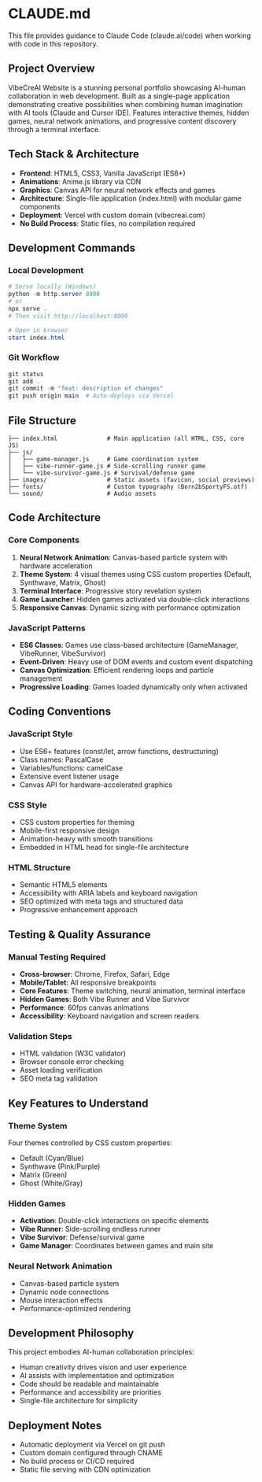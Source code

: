 # CLAUDE.md

This file provides guidance to Claude Code (claude.ai/code) when working with code in this repository.

## Project Overview

VibeCreAI Website is a stunning personal portfolio showcasing AI-human collaboration in web development. Built as a single-page application demonstrating creative possibilities when combining human imagination with AI tools (Claude and Cursor IDE). Features interactive themes, hidden games, neural network animations, and progressive content discovery through a terminal interface.

## Tech Stack & Architecture

- **Frontend**: HTML5, CSS3, Vanilla JavaScript (ES6+)
- **Animations**: Anime.js library via CDN
- **Graphics**: Canvas API for neural network effects and games
- **Architecture**: Single-file application (index.html) with modular game components
- **Deployment**: Vercel with custom domain (vibecreai.com)
- **No Build Process**: Static files, no compilation required

## Development Commands

### Local Development
```powershell
# Serve locally (Windows)
python -m http.server 8000
# or
npx serve .
# Then visit http://localhost:8000

# Open in browser
start index.html
```

### Git Workflow
```powershell
git status
git add .
git commit -m "feat: description of changes"
git push origin main  # Auto-deploys via Vercel
```

## File Structure

```
├── index.html              # Main application (all HTML, CSS, core JS)
├── js/
│   ├── game-manager.js     # Game coordination system
│   ├── vibe-runner-game.js # Side-scrolling runner game
│   └── vibe-survivor-game.js # Survival/defense game
├── images/                 # Static assets (favicon, social previews)
├── fonts/                  # Custom typography (Born2bSportyFS.otf)
└── sound/                  # Audio assets
```

## Code Architecture

### Core Components
1. **Neural Network Animation**: Canvas-based particle system with hardware acceleration
2. **Theme System**: 4 visual themes using CSS custom properties (Default, Synthwave, Matrix, Ghost)
3. **Terminal Interface**: Progressive story revelation system
4. **Game Launcher**: Hidden games activated via double-click interactions
5. **Responsive Canvas**: Dynamic sizing with performance optimization

### JavaScript Patterns
- **ES6 Classes**: Games use class-based architecture (GameManager, VibeRunner, VibeSurvivor)
- **Event-Driven**: Heavy use of DOM events and custom event dispatching
- **Canvas Optimization**: Efficient rendering loops and particle management
- **Progressive Loading**: Games loaded dynamically only when activated

## Coding Conventions

### JavaScript Style
- Use ES6+ features (const/let, arrow functions, destructuring)
- Class names: PascalCase
- Variables/functions: camelCase
- Extensive event listener usage
- Canvas API for hardware-accelerated graphics

### CSS Style
- CSS custom properties for theming
- Mobile-first responsive design
- Animation-heavy with smooth transitions
- Embedded in HTML head for single-file architecture

### HTML Structure
- Semantic HTML5 elements
- Accessibility with ARIA labels and keyboard navigation
- SEO optimized with meta tags and structured data
- Progressive enhancement approach

## Testing & Quality Assurance

### Manual Testing Required
- **Cross-browser**: Chrome, Firefox, Safari, Edge
- **Mobile/Tablet**: All responsive breakpoints
- **Core Features**: Theme switching, neural animation, terminal interface
- **Hidden Games**: Both Vibe Runner and Vibe Survivor
- **Performance**: 60fps canvas animations
- **Accessibility**: Keyboard navigation and screen readers

### Validation Steps
- HTML validation (W3C validator)
- Browser console error checking
- Asset loading verification
- SEO meta tag validation

## Key Features to Understand

### Theme System
Four themes controlled by CSS custom properties:
- Default (Cyan/Blue)
- Synthwave (Pink/Purple)
- Matrix (Green)
- Ghost (White/Gray)

### Hidden Games
- **Activation**: Double-click interactions on specific elements
- **Vibe Runner**: Side-scrolling endless runner
- **Vibe Survivor**: Defense/survival game
- **Game Manager**: Coordinates between games and main site

### Neural Network Animation
- Canvas-based particle system
- Dynamic node connections
- Mouse interaction effects
- Performance-optimized rendering

## Development Philosophy

This project embodies AI-human collaboration principles:
- Human creativity drives vision and user experience
- AI assists with implementation and optimization
- Code should be readable and maintainable
- Performance and accessibility are priorities
- Single-file architecture for simplicity

## Deployment Notes

- Automatic deployment via Vercel on git push
- Custom domain configured through CNAME
- No build process or CI/CD required
- Static file serving with CDN optimization
